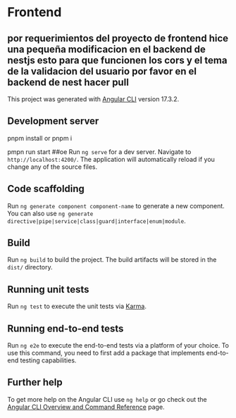 # Frontend
## por requerimientos del proyecto de frontend hice una pequeña modificacion en el backend de nestjs esto para que funcionen los cors y el tema de la validacion del usuario por favor en el backend de nest hacer pull
This project was generated with [Angular CLI](https://github.com/angular/angular-cli) version 17.3.2.

## Development server

pnpm install or pnpm i

pmpn run start 
##oe
Run `ng serve` for a dev server. Navigate to `http://localhost:4200/`. The application will automatically reload if you change any of the source files.

## Code scaffolding

Run `ng generate component component-name` to generate a new component. You can also use `ng generate directive|pipe|service|class|guard|interface|enum|module`.

## Build

Run `ng build` to build the project. The build artifacts will be stored in the `dist/` directory.

## Running unit tests

Run `ng test` to execute the unit tests via [Karma](https://karma-runner.github.io).

## Running end-to-end tests

Run `ng e2e` to execute the end-to-end tests via a platform of your choice. To use this command, you need to first add a package that implements end-to-end testing capabilities.

## Further help

To get more help on the Angular CLI use `ng help` or go check out the [Angular CLI Overview and Command Reference](https://angular.io/cli) page.
